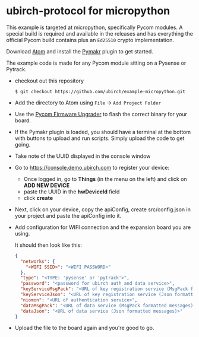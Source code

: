 # ubirch-protocol for micropython

This example is targeted at micropython, specifically Pycom modules.
A special build is required and available in the releases and has everything the
official Pycom build contains plus an `Ed25510` crypto implementation.

Download [Atom](https://atom.io) and install the [Pymakr](https://atom.io/packages/pymakr)
plugin to get started.

The example code is made for any Pycom module sitting on a Pysense or Pytrack.

* checkout out this repository
  ```
  $ git checkout https://github.com/ubirch/example-micropython.git
  ```
* Add the directory to Atom using `File` -> `Add Project Folder`
* Use the [Pycom Firmware Upgrader](https://pycom.io/downloads/#firmware) to
  flash the correct binary for your board.
* If the Pymakr plugin is loaded, you should have a terminal at the bottom
  with buttons to upload and run scripts. Simply upload the code to get going.
* Take note of the UUID displayed in the console window
* Go to https://console.demo.ubirch.com to register your device:
    * Once logged in, go to **Things** (in the menu on the left) and click on **ADD NEW DEVICE**
    * paste the UUID in the **hwDeviceId** field
    * click **create**
* Next, click on your device, copy the apiConfig, create src/config.json in your project
  and paste the apiConfig into it.
* Add configuration for WIFI connection and the expansion board you are using.

   It should then look like this:
    ```json
    {
      "networks": {
        "<WIFI SSID>": "<WIFI PASSWORD>"
      },
      "type": "<TYPE: 'pysense' or 'pytrack'>",
      "password": "<password for ubirch auth and data service>",
      "keyServiceMsgPack": "<URL of key registration service (MsgPack formatted messages)>",
      "keyServiceJson": "<URL of key registration service (Json formatted messages)>",
      "niomon": "<URL of authentication service>",
      "dataMsgPack": "<URL of data service (MsgPack formatted messages)>",
      "dataJson": "<URL of data service (Json formatted messages)>"
    }
    ```
* Upload the file to the board again and you're good to go. 
 